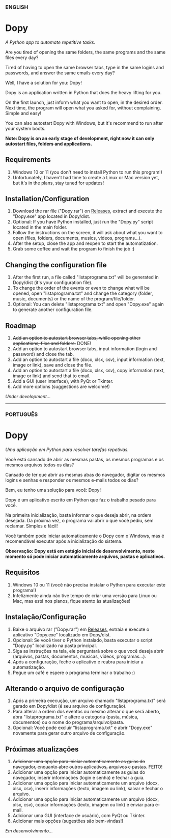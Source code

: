 ### ENGLISH

# Dopy

_A Python app to automate repetitive tasks._

<!--step0-->

Are you tired of opening the same folders, the same programs and the same files every day?

Tired of having to open the same browser tabs, type in the same logins and passwords, and answer the same emails every day?

Well, I have a solution for you: Dopy!

Dopy is an application written in Python that does the heavy lifting for you.

On the first launch, just inform what you want to open, in the desired order. Next time, the program will open what you asked for, without complaining. Simple and easy!

You can also autostart Dopy with Windows, but it's recommend to run after your system boots.

**Note: Dopy is on an early stage of development, right now it can only autostart files, folders and applications.**

## Requirements

1. Windows 10 or 11 (you don't need to install Python to run this program!)
2. Unfortunately, I haven't had time to create a Linux or Mac version yet, but it's in the plans, stay tuned for updates!

## Installation/Configuration

1. Download the rar file ("Dopy.rar") on [Releases](https://github.com/renanleitev/dopy/releases), extract and execute the "Dopy.exe" app located in Dopy/dist.
2. Optional: If you have Python installed, just run the "Dopy.py" script located in the main folder.
3. Follow the instructions on the screen, it will ask about what you want to open (files, folders, documents, musics, videos, programs...).
4. After the setup, close the app and reopen to start the automatization.
5. Grab some coffee and wait the program to finish the job :)

## Changing the configuration file

1. After the first run, a file called "listaprograma.txt" will be generated in Dopy/dist (it's your configuration file).
2. To change the order of the events or even to change what will be opened, open "listaprograma.txt" and change the category (folder, music, documents) or the name of the program/file/folder.
3. Optional: You can delete "listaprograma.txt" and open "Dopy.exe" again to generate another configuration file.

## Roadmap

1. <s>Add an option to autostart browser tabs, while opening other applications, files and folders.</s> DONE!
2. Add an option to autostart browser tabs, input information (login and password) and close the tab.
3. Add an option to autostart a file (docx, xlsx, csv), input information (text, image or link), save and close the file.
4. Add an option to autostart a file (docx, xlsx, csv), copy information (text, image or link) and send that to email.
5. Add a GUI (user interface), with PyQt or Tkinter.
6. Add more options (suggestions are welcome!)

*Under development...*

---

### PORTUGUÊS

# Dopy

_Uma aplicação em Python para resolver tarefas repetivas._

Você está cansado de abrir as mesmas pastas, os mesmos programas e os mesmos arquivos todos os dias?

Cansado de ter que abrir as mesmas abas do navegador, digitar os mesmos logins e senhas e responder os mesmos e-mails todos os dias?

Bem, eu tenho uma solução para você: Dopy!

Dopy é um aplicativo escrito em Python que faz o trabalho pesado para você.

Na primeira inicialização, basta informar o que deseja abrir, na ordem desejada. Da próxima vez, o programa vai abrir o que você pediu, sem reclamar. Simples e fácil!

Você também pode iniciar automaticamente o Dopy com o Windows, mas é recomendável executar após a inicialização do sistema.

**Observação: Dopy está em estágio inicial de desenvolvimento, neste momento só pode iniciar automaticamente arquivos, pastas e aplicativos.**

## Requisitos

1. Windows 10 ou 11 (você não precisa instalar o Python para executar este programa!)
2. Infelizmente ainda não tive tempo de criar uma versão para Linux ou Mac, mas está nos planos, fique atento às atualizações!

## Instalação/Configuração

1. Baixe o arquivo rar ("Dopy.rar") em [Releases](https://github.com/renanleitev/dopy/releases), extraia e execute o aplicativo "Dopy.exe" localizado em Dopy/dist.
2. Opcional: Se você tiver o Python instalado, basta executar o script "Dopy.py" localizado na pasta principal.
3. Siga as instruções na tela, ele perguntará sobre o que você deseja abrir (arquivos, pastas, documentos, músicas, vídeos, programas...).
4. Após a configuração, feche o aplicativo e reabra para iniciar a automatização.
5. Pegue um café e espere o programa terminar o trabalho :)

## Alterando o arquivo de configuração

1. Após a primeira execução, um arquivo chamado "listaprograma.txt" será gerado em Dopy/dist (é seu arquivo de configuração).
2. Para alterar a ordem dos eventos ou mesmo alterar o que será aberto, abra "listaprograma.txt" e altere a categoria (pasta, música, documentos) ou o nome do programa/arquivo/pasta.
3. Opcional: Você pode excluir "listaprograma.txt" e abrir "Dopy.exe" novamente para gerar outro arquivo de configuração.

## Próximas atualizações

1. <s>Adicionar uma opção para iniciar automaticamente as guias do navegador, enquanto abre outros aplicativos, arquivos e pastas.</s> FEITO!
2. Adicionar uma opção para iniciar automaticamente as guias do navegador, inserir informações (login e senha) e fechar a guia.
3. Adicionar uma opção para iniciar automaticamente um arquivo (docx, xlsx, csv), inserir informações (texto, imagem ou link), salvar e fechar o arquivo.
4. Adicionar uma opção para iniciar automaticamente um arquivo (docx, xlsx, csv), copiar informações (texto, imagem ou link) e enviar para e-mail.
5. Adicionar uma GUI (interface de usuário), com PyQt ou Tkinter.
6. Adicionar mais opções (sugestões são bem-vindas!)

*Em desenvolvimento...*
